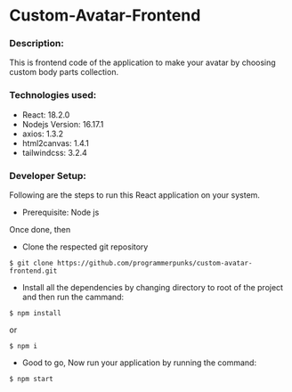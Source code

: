 # Custom-Avatar-Frontend

### Description:
This is frontend code of the application to make your avatar by choosing custom body parts collection.

### Technologies used:
- React: 18.2.0
- Nodejs Version: 16.17.1
- axios: 1.3.2
- html2canvas: 1.4.1
- tailwindcss: 3.2.4
    
### Developer Setup:
Following are the steps to run this React application on your system.
- Prerequisite: Node js

Once done, then
- Clone the respected git repository
```
$ git clone https://github.com/programmerpunks/custom-avatar-frontend.git
```

- Install all the dependencies by changing directory to root of the project and then run the cammand:
```
$ npm install
```
or
```
$ npm i
```
- Good to go, Now run your application by running the command:
```
$ npm start
```
